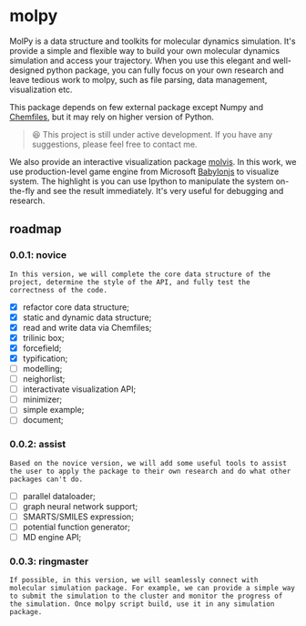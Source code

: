 # molpy

MolPy is a data structure and toolkits for molecular dynamics simulation. It's provide a simple and flexible way to build your own molecular dynamics simulation and access your trajectory. When you use this elegant and well-designed python package, you can fully focus on your own research and leave tedious work to molpy, such as file parsing, data management, visualization etc.

This package depends on few external package except Numpy and [Chemfiles](https://chemfiles.org/chemfiles.py/latest/index.html#), but it may rely on higher version of Python.

> :laughing: This project is still under active development. If you have any suggestions, please feel free to contact me.

We also provide an interactive visualization package [molvis](https://github.com/Roy-Kid/molvis). In this work, we use production-level game engine from Microsoft [Babylonjs](https://www.babylonjs.com/) to visualize system. The highlight is you can use Ipython to manipulate the system on-the-fly and see the result immediately. It's very useful for debugging and research. 

## roadmap

### 0.0.1: novice

    In this version, we will complete the core data structure of the project, determine the style of the API, and fully test the correctness of the code. 

  - [x] refactor core data structure;
  - [x] static and dynamic data structure;
  - [x] read and write data via Chemfiles;
  - [x] trilinic box;
  - [x] forcefield;
  - [x] typification;
  - [ ] modelling;
  - [ ] neighorlist;
  - [ ] interactivate visualization API;
  - [ ] minimizer;
  - [ ] simple example;
  - [ ] document;

### 0.0.2: assist

    Based on the novice version, we will add some useful tools to assist the user to apply the package to their own research and do what other packages can't do.

  - [ ] parallel dataloader;
  - [ ] graph neural network support;
  - [ ] SMARTS/SMILES expression;
  - [ ] potential function generator;
  - [ ] MD engine API;

### 0.0.3: ringmaster

    If possible, in this version, we will seamlessly connect with molecular simulation package. For example, we can provide a simple way to submit the simulation to the cluster and monitor the progress of the simulation. Once molpy script build, use it in any simulation package.